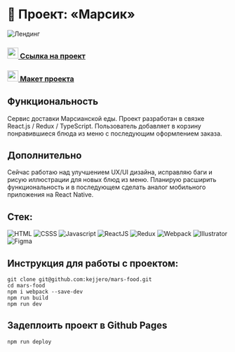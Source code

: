 # 🚀 Проект: «Марсик»

![Лендинг](https://sun9-41.userapi.com/s/v1/ig2/jdlJ5rik_4NQJOKATgZMgv85EYG-_mBBQvYnVfqJfGiV-tiG_Q2KC_WnLKu5ENU23XH2-5bC_W2buStDEbrAc0HN.jpg?size=1828x1344&quality=96&type=album)

### <img src="https://cdn-icons-png.flaticon.com/512/7135/7135133.png" width="25" />[ Ссылка на проект](https://kejjero.github.io/mars-food/)

### <img src="https://cdn-icons-png.flaticon.com/512/5968/5968705.png" width="25" />[ Макет проекта](https://kejjero.github.io/mars-food/)

## Функциональность
Сервис доставки Марсианской еды. Проект разработан в связке React.js / Redux / TypeScript. Пользователь добавляет в корзину понравившиеся блюда из меню с последующим оформлением заказа.
## Дополнительно
Сейчас работаю над улучшением UX/UI дизайна, исправляю баги и рисую иллюстрации для новых блюд из меню. Планирую расширить функциональность и в последующем сделать аналог мобильного приложения на React Native.

## Стек:
![HTML](https://img.shields.io/badge/-HTML-0d1117?style=for-the-badge&logo=html5)
![CSSS](https://img.shields.io/badge/-SASS-0d1117?style=for-the-badge&logo=sass)
![Javascript](https://img.shields.io/badge/-Javascript-0d1117?style=for-the-badge&logo=Javascript)
![ReactJS](https://img.shields.io/badge/-ReactJS-0d1117?style=for-the-badge&logo=React)
![Redux](https://img.shields.io/badge/-Redux-0d1117?style=for-the-badge&logo=Redux)
![Webpack](https://img.shields.io/badge/-Webpack-0d1117?style=for-the-badge&logo=Webpack)
![Illustrator](https://img.shields.io/badge/-Illustrator-0d1117?style=for-the-badge&logo=adobeIllustrator)
![Figma](https://img.shields.io/badge/-Figma-0d1117?style=for-the-badge&logo=Figma)

## Инструкция для работы с проектом:
```
git clone git@github.com:kejjero/mars-food.git
cd mars-food
npm i webpack --save-dev
npm run build
npm run dev
```
## Задеплоить проект в Github Pages
```
npm run deploy
```
